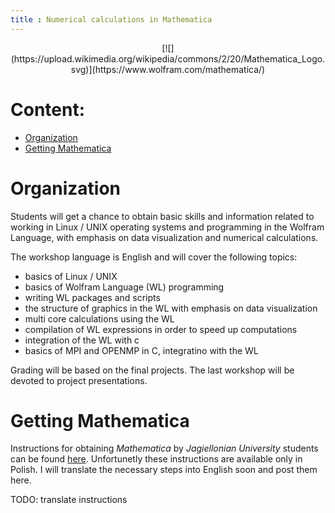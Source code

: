 ```yaml
---
title : Numerical calculations in Mathematica
---
```


<center>
[![](https://upload.wikimedia.org/wikipedia/commons/2/20/Mathematica_Logo.svg)](https://www.wolfram.com/mathematica/)
</center>



# Content:

* [Organization](#organization)
* [Getting Mathematica](#getting-mathematica)



# Organization

Students will get a chance to obtain basic skills and information related to working in 
Linux / UNIX operating systems and programming in the Wolfram Language, with 
emphasis on data visualization and numerical calculations.

The workshop language is English and will cover the following topics:

- basics of Linux / UNIX 
- basics of Wolfram Language (WL) programming
- writing WL packages and scripts
- the structure of graphics in the WL with emphasis on data visualization
- multi core calculations using the WL
- compilation of WL expressions in order to speed up computations
- integration of the WL with c
- basics of MPI and OPENMP in C, integratino with the WL

Grading will be based on the final projects. The last workshop 
will be devoted to project presentations.


# Getting Mathematica

Instructions for obtaining *Mathematica* by *Jagiellonian University* students 
can be found [here](https://fais.uj.edu.pl/documents/41628/5097967/OprogramowanieMathematica_na_Uniwersytecie_Jagiello%C5%84skim_2018.pdf/eca91225-a7c0-48fb-94a9-a08553de7fd7).
Unfortunetly these instructions are available only in Polish. I will translate the necessary steps into English soon and post them here.

TODO: translate instructions

